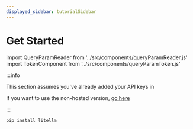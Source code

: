 ```yaml
---
displayed_sidebar: tutorialSidebar
---
```

# Get Started

import QueryParamReader from '../src/components/queryParamReader.js'
import TokenComponent from '../src/components/queryParamToken.js'

:::info

This section assumes you've already added your API keys in <TokenComponent/>

If you want to use the non-hosted version, [go here](https://docs.litellm.ai/docs/#quick-start)

:::


```
pip install litellm
```

<QueryParamReader/>
